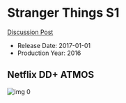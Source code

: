 # Stranger Things S1

[Discussion Post](https://www.avsforum.com/threads/bass-eq-for-filtered-movies.2995212/post-58313440)

* Release Date: 2017-01-01
* Production Year: 2016

## Netflix DD+ ATMOS

![img 0](https://i.imgur.com/GBudNne.jpg)

